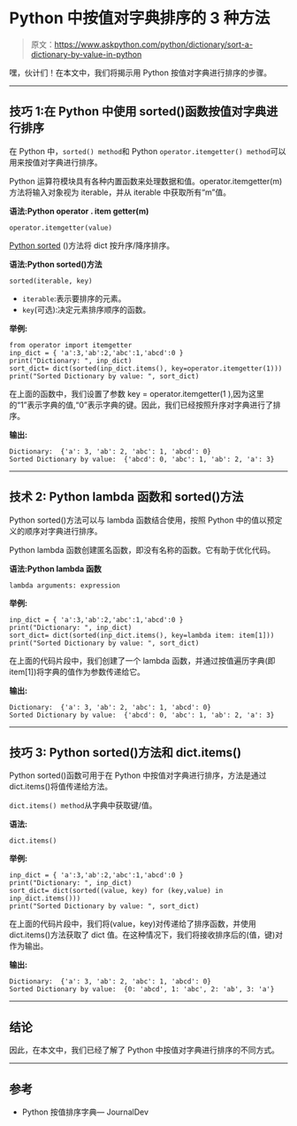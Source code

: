 # Python 中按值对字典排序的 3 种方法

> 原文：<https://www.askpython.com/python/dictionary/sort-a-dictionary-by-value-in-python>

嘿，伙计们！在本文中，我们将揭示用 Python 按值对字典进行排序的步骤。

* * *

## 技巧 1:在 Python 中使用 sorted()函数按值对字典进行排序

在 Python 中，`sorted() method`和 Python `operator.itemgetter() method`可以用来按值对字典进行排序。

Python 运算符模块具有各种内置函数来处理数据和值。operator.itemgetter(m)方法将输入对象视为 iterable，并从 iterable 中获取所有“m”值。

**语法:Python operator . item getter(m)**

```
operator.itemgetter(value)

```

[Python sorted](https://www.askpython.com/python/built-in-methods/python-sorted-method) ()方法将 dict 按升序/降序排序。

**语法:Python sorted()方法**

```
sorted(iterable, key)

```

*   `iterable`:表示要排序的元素。
*   `key`(可选):决定元素排序顺序的函数。

**举例:**

```
from operator import itemgetter
inp_dict = { 'a':3,'ab':2,'abc':1,'abcd':0 }
print("Dictionary: ", inp_dict)
sort_dict= dict(sorted(inp_dict.items(), key=operator.itemgetter(1))) 
print("Sorted Dictionary by value: ", sort_dict)

```

在上面的函数中，我们设置了参数 key = operator.itemgetter(1 ),因为这里的“1”表示字典的值,“0”表示字典的键。因此，我们已经按照升序对字典进行了排序。

**输出:**

```
Dictionary:  {'a': 3, 'ab': 2, 'abc': 1, 'abcd': 0}
Sorted Dictionary by value:  {'abcd': 0, 'abc': 1, 'ab': 2, 'a': 3}

```

* * *

## 技术 2: Python lambda 函数和 sorted()方法

Python sorted()方法可以与 lambda 函数结合使用，按照 Python 中的值以预定义的顺序对字典进行排序。

Python lambda 函数创建匿名函数，即没有名称的函数。它有助于优化代码。

**语法:Python lambda 函数**

```
lambda arguments: expression

```

**举例:**

```
inp_dict = { 'a':3,'ab':2,'abc':1,'abcd':0 }
print("Dictionary: ", inp_dict)
sort_dict= dict(sorted(inp_dict.items(), key=lambda item: item[1])) 
print("Sorted Dictionary by value: ", sort_dict)

```

在上面的代码片段中，我们创建了一个 lambda 函数，并通过按值遍历字典(即 item[1])将字典的值作为参数传递给它。

**输出:**

```
Dictionary:  {'a': 3, 'ab': 2, 'abc': 1, 'abcd': 0}
Sorted Dictionary by value:  {'abcd': 0, 'abc': 1, 'ab': 2, 'a': 3}

```

* * *

## 技巧 3: Python sorted()方法和 dict.items()

Python sorted()函数可用于在 Python 中按值对字典进行排序，方法是通过 dict.items()将值传递给方法。

`dict.items() method`从字典中获取键/值。

**语法:**

```
dict.items()

```

**举例:**

```
inp_dict = { 'a':3,'ab':2,'abc':1,'abcd':0 }
print("Dictionary: ", inp_dict)
sort_dict= dict(sorted((value, key) for (key,value) in inp_dict.items())) 
print("Sorted Dictionary by value: ", sort_dict)

```

在上面的代码片段中，我们将(value，key)对传递给了排序函数，并使用 dict.items()方法获取了 dict 值。在这种情况下，我们将接收排序后的(值，键)对作为输出。

**输出:**

```
Dictionary:  {'a': 3, 'ab': 2, 'abc': 1, 'abcd': 0}
Sorted Dictionary by value:  {0: 'abcd', 1: 'abc', 2: 'ab', 3: 'a'}

```

* * *

## 结论

因此，在本文中，我们已经了解了 Python 中按值对字典进行排序的不同方式。

* * *

## 参考

*   Python 按值排序字典— JournalDev